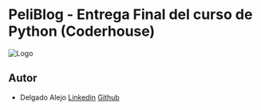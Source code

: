 # PeliBlog - Entrega Final del curso de Python (Coderhouse)
![Logo](https://avatars.githubusercontent.com/u/116843946?s=400&u=91949b295a9524968148fba6ea4d66edfec1a40a&v=4)

## Autor
- Delgado Alejo
[Linkedin](https://www.linkedin.com/in/alejo-alfredo-angel-delgado-129b291b5/)
[Github](https://github.com/AlejoDR13)
